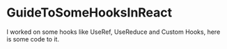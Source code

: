 # GuideToSomeHooksInReact
I worked on some hooks like UseRef, UseReduce and Custom Hooks, here is some code to it.
